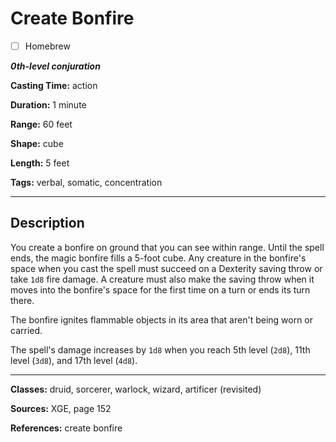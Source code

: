 # Create Bonfire

- [ ] Homebrew

***0th-level conjuration***

**Casting Time:** action

**Duration:** 1 minute

**Range:** 60 feet

**Shape:** cube

**Length:** 5 feet

**Tags:** verbal, somatic, concentration

---

## Description
You create a bonfire on ground that you can see within range. Until the spell ends, the magic bonfire fills a 5-foot cube. Any creature in the bonfire's space when you cast the spell must succeed on a Dexterity saving throw or take `1d8` fire damage. A creature must also make the saving throw when it moves into the bonfire's space for the first time on a turn or ends its turn there.

The bonfire ignites flammable objects in its area that aren't being worn or carried.

The spell's damage increases by `1d8` when you reach 5th level (`2d8`), 11th level (`3d8`), and 17th level (`4d8`).

---

**Classes:** druid, sorcerer, warlock, wizard, artificer (revisited)

**Sources:** XGE, page 152

**References:** create bonfire
